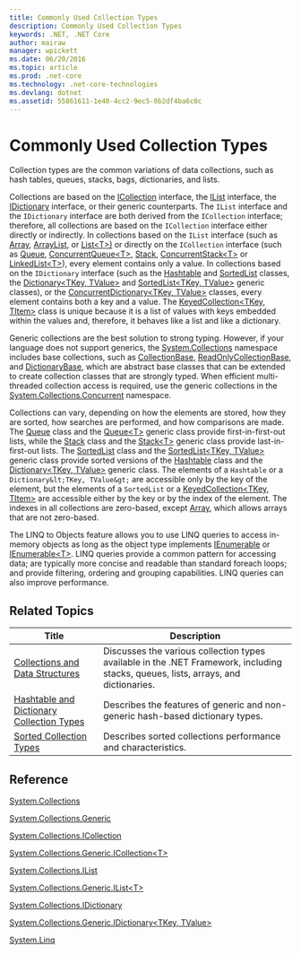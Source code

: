```yaml
---
title: Commonly Used Collection Types
description: Commonly Used Collection Types
keywords: .NET, .NET Core
author: mairaw
manager: wpickett
ms.date: 06/20/2016
ms.topic: article
ms.prod: .net-core
ms.technology: .net-core-technologies
ms.devlang: dotnet
ms.assetid: 55861611-1e40-4cc2-9ec5-0b2df4ba6c0c
---
```


# Commonly Used Collection Types

Collection types are the common variations of data collections, such as hash tables, queues, stacks, bags, dictionaries, and lists.

Collections are based on the [ICollection](https://docs.microsoft.com/dotnet/core/api/System.Collections.ICollection) interface, the [IList](https://docs.microsoft.com/dotnet/core/api/System.Collections.IList) interface, the [IDictionary](https://docs.microsoft.com/dotnet/core/api/System.Collections.IDictionary) interface, or their generic counterparts. The `IList` interface and the `IDictionary` interface are both derived from the `ICollection` interface; therefore, all collections are based on the `ICollection` interface either directly or indirectly. In collections based on the `IList` interface (such as [Array](https://docs.microsoft.com/dotnet/core/api/System.Array), [ArrayList](https://docs.microsoft.com/dotnet/core/api/System.Collections.ArrayList), or [List&lt;T&gt;)](https://docs.microsoft.com/dotnet/core/api/System.Collections.Generic.List%601) or directly on the `ICollection` interface (such as [Queue](https://docs.microsoft.com/dotnet/core/api/System.Collections.Queue), [ConcurrentQueue&lt;T&gt;](https://docs.microsoft.com/dotnet/core/api/System.Collections.Concurrent.ConcurrentQueue%601), [Stack](https://docs.microsoft.com/dotnet/core/api/System.Collections.Stack), [ConcurrentStack&lt;T&gt;](https://docs.microsoft.com/dotnet/core/api/System.Collections.Concurrent.ConcurrentStack%601) or [LinkedList&lt;T&gt;](https://docs.microsoft.com/dotnet/core/api/System.Collections.Generic.LinkedList%601)), every element contains only a value. In collections based on the `IDictionary` interface (such as the [Hashtable](https://docs.microsoft.com/dotnet/core/api/System.Collections.Hashtable) and [SortedList](https://docs.microsoft.com/dotnet/core/api/System.Collections.SortedList) classes, the [Dictionary&lt;TKey, TValue&gt;](https://docs.microsoft.com/dotnet/core/api/System.Collections.Generic.Dictionary%602) and [SortedList&lt;TKey, TValue&gt;](https://docs.microsoft.com/dotnet/core/api/System.Collections.Generic.SortedList%602) generic classes), or the [ConcurrentDictionary&lt;TKey, TValue&gt;](https://docs.microsoft.com/dotnet/core/api/System.Collections.Concurrent.ConcurrentDictionary%602) classes, every element contains both a key and a value. The [KeyedCollection&lt;TKey, TItem&gt;](https://docs.microsoft.com/dotnet/core/api/System.Collections.ObjectModel.KeyedCollection%602) class is unique because it is a list of values with keys embedded within the values and, therefore, it behaves like a list and like a dictionary.

Generic collections are the best solution to strong typing. However, if your language does not support generics, the [System.Collections](https://docs.microsoft.com/dotnet/core/api/System.Collections) namespace includes base collections, such as [CollectionBase](https://docs.microsoft.com/dotnet/core/api/System.Collections.CollectionBase), [ReadOnlyCollectionBase](https://docs.microsoft.com/dotnet/core/api/System.Collections.ReadOnlyCollectionBase), and [DictionaryBase](https://docs.microsoft.com/dotnet/core/api/System.Collections.DictionaryBase), which are abstract base classes that can be extended to create collection classes that are strongly typed. When efficient multi-threaded collection access is required, use the generic collections in the [System.Collections.Concurrent](https://docs.microsoft.com/dotnet/core/api/System.Collections.Concurrent) namespace.

Collections can vary, depending on how the elements are stored, how they are sorted, how searches are performed, and how comparisons are made. The [Queue](https://docs.microsoft.com/dotnet/core/api/System.Collections.Queue) class and the [Queue&lt;T&gt;](https://docs.microsoft.com/dotnet/core/api/System.Collections.Generic.Queue%601) generic class provide first-in-first-out lists, while the [Stack](https://docs.microsoft.com/dotnet/core/api/System.Collections.Stack) class and the [Stack&lt;T&gt;](https://docs.microsoft.com/dotnet/core/api/System.Collections.Generic.Stack%601) generic class provide last-in-first-out lists. The [SortedList](https://docs.microsoft.com/dotnet/core/api/System.Collections.SortedList) class and the [SortedList&lt;TKey, TValue&gt;](https://docs.microsoft.com/dotnet/core/api/System.Collections.Generic.SortedList%602) generic class provide sorted versions of the [Hashtable](https://docs.microsoft.com/dotnet/core/api/System.Collections.Hashtable) class and the [Dictionary&lt;TKey, TValue&gt;](https://docs.microsoft.com/dotnet/core/api/System.Collections.Generic.Dictionary%602) generic class. The elements of a `Hashtable` or a `Dictionary&lt;TKey, TValue&gt;` are accessible only by the key of the element, but the elements of a `SortedList` or a [KeyedCollection&lt;TKey, TItem&gt;](https://docs.microsoft.com/dotnet/core/api/System.Collections.ObjectModel.KeyedCollection%602) are accessible either by the key or by the index of the element. The indexes in all collections are zero-based, except [Array](https://docs.microsoft.com/dotnet/core/api/System.Array), which allows arrays that are not zero-based.

The LINQ to Objects feature allows you to use LINQ queries to access in-memory objects as long as the object type implements [IEnumerable](https://docs.microsoft.com/dotnet/core/api/System.Collections.IEnumerable) or [IEnumerable&lt;T&gt;](https://docs.microsoft.com/dotnet/core/api/System.Collections.Generic.IEnumerable%601). LINQ queries provide a common pattern for accessing data; are typically more concise and readable than standard foreach loops; and provide filtering, ordering and grouping capabilities. LINQ queries can also improve performance.

## Related Topics

Title | Description
----- | -----------
[Collections and Data Structures](index.md) | Discusses the various collection types available in the .NET Framework, including stacks, queues, lists, arrays, and dictionaries.
[Hashtable and Dictionary Collection Types](hashtable-and-dictionary-collection-types.md) | Describes the features of generic and non-generic hash-based dictionary types.
[Sorted Collection Types](sorted-collection-types.md) | Describes sorted collections performance and characteristics.

## Reference

[System.Collections](https://docs.microsoft.com/dotnet/core/api/System.Collections)

[System.Collections.Generic](https://docs.microsoft.com/dotnet/core/api/System.Collections.Generic)

[System.Collections.ICollection](https://docs.microsoft.com/dotnet/core/api/System.Collections.ICollection)

[System.Collections.Generic.ICollection&lt;T&gt;](https://docs.microsoft.com/dotnet/core/api/System.Collections.Generic.ICollection%601)

[System.Collections.IList](https://docs.microsoft.com/dotnet/core/api/System.Collections.IList)

[System.Collections.Generic.IList&lt;T&gt;](https://docs.microsoft.com/dotnet/core/api/System.Collections.Generic.IList%601)

[System.Collections.IDictionary](https://docs.microsoft.com/dotnet/core/api/System.Collections.IDictionary)

[System.Collections.Generic.IDictionary&lt;TKey, TValue&gt;](https://docs.microsoft.com/dotnet/core/api/System.Collections.Generic.IDictionary%602)

[System.Linq](https://docs.microsoft.com/dotnet/core/api/System.Linq)
